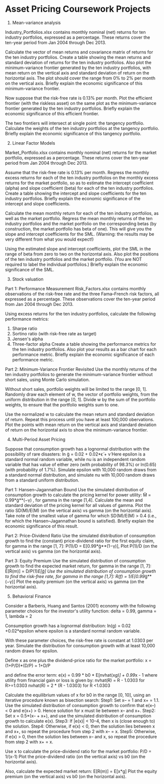 # Asset Pricing Coursework Projects
1. Mean-variance analysis

Industry_Portfolios.xlsx contains monthly nominal (net) returns for ten industry portfolios, expressed as a percentage. 
These returns cover the ten-year period from Jan 2004 through Dec 2013.

Calculate the vector of mean returns and covariance matrix of returns for the ten industry portfolios. 
Create a table showing the mean returns and standard deviation of returns for the ten industry portfolios. 
Also plot the minimum-variance frontier generated by the ten industry portfolios, 
with mean return on the vertical axis and standard deviation of return on the horizontal axis. 
The plot should cover the range from 0% to 2% per month on the vertical axis. 
Briefly explain the economic significance of this minimum-variance frontier.

Now suppose that the risk-free rate is 0.13% per month. 
Plot the efficient frontier (with the riskless asset) on the same plot as the minimum-variance frontier 
generated by the ten industry portfolios. 
Briefly explain the economic significance of this efficient frontier.

The two frontiers will intersect at single point: the tangency portfolio. 
Calculate the weights of the ten industry portfolios at the tangency portfolio. 
Briefly explain the economic significance of this tangency portfolio.

2. Linear Factor Models

Market_Portfolio.xlsx contains monthly nominal (net) returns for the market portfolio, 
expressed as a percentage. These returns cover the ten-year period from Jan 2004 through Dec 2013.

Assume that the risk-free rate is 0.13% per month. Regress the monthly excess returns for 
each of the ten industry portfolios on the monthly excess returns for the market portfolio, 
so as to estimate the intercept coefficient (alpha) and slope coefficient (beta) for each of 
the ten industry portfolios. Create a table showing the intercept and slope coefficients for 
the ten industry portfolios. Briefly explain the economic significance of the intercept 
and slope coefficients.

Calculate the mean monthly return for each of the ten industry portfolios, as well as 
the market portfolio. Regress the mean monthly returns of the ten industry portfolios 
and the market portfolio on the corresponding betas (by construction, the market portfolio 
has beta of one). This will give you the slope and intercept coefficients for the SML. 
(Warning: the results may be very different from what you would expect!)

Using the estimated slope and intercept coefficients, plot the SML in the range of beta 
from zero to two on the horizontal axis. Also plot the positions of the ten industry portfolios 
and the market portfolio. (You are NOT required to label the individual portfolios.) 
Briefly explain the economic significance of the SML.

3. Stock valuation

Part 1: Performance Measurement
Risk_Factors.xlsx contains monthly observations of the risk-free rate and the three Fama–French risk factors, 
all expressed as a percentage. These observations cover the ten-year period from Jan 2004 through Dec 2013.

Using excess returns for the ten industry portfolios, calculate the following performance metrics:
1. Sharpe ratio
2. Sortino ratio (with risk-free rate as target)
3. Jensen's alpha
4. Three-factor alpha
Create a table showing the performance metrics for the ten industry portfolios. 
Also plot your results as a bar chart for each performance metric. 
Briefly explain the economic significance of each performance metric.

Part 2: Minimum-Variance Frontier Revisited
Use the monthly returns of the ten industry portfolios to generate the minimum-variance frontier 
without short sales, using Monte Carlo simulation. 

Without short sales, portfolio weights will be limited to the range [0, 1]. 
Randomly draw each element of w, the vector of portfolio weights, from the uniform distribution in the range [0, 1]. 
Divide w by the sum of the portfolio weights, to ensure that the portfolio weights sum to one.

Use the normalized w to calculate the mean return and standard deviation of return. 
Repeat this process until you have at least 100,000 obervations. 
Plot the points with mean return on the vertical axis and standard deviation of return 
on the horizontal axis to show the minimum-variance frontier.

4. Multi-Period Asset Pricing

Suppose that consumption growth has a lognormal distribution with the possibility of rare disasters:
ln g̃ = 0.02 + 0.02*ϵ̃  + ν̃ 
Here epsilon is a standard normal random variable, while nu is an independent random variable 
that has value of either zero (with probability of 98.3%) or ln(0.65) (with probability of 1.7%). 
Simulate epsilon with 10,000 random draws from a standard normal distribution, 
and simulate nu with 10,000 random draws from a standard uniform distribution. 

Part 1: Hansen–Jagannathan Bound
Use the simulated distribution of consumption growth to calculate the pricing kernel for power utility:
M̃ = 0.99*g̃**(−γ) , for gamma in the range [1,4]. 
Calculate the mean and standard deviation of the pricing kernel for all values of gamma. 
Plot the ratio SD(M)/E(M) (on the vertical axis) vs gamma (on the horizontal axis). 
Take note of the smallest value of gamma for which SD(M)/E(M) > 0.4 
(i.e., for which the Hansen–Jagannathan bound is satisfied). 
Briefly explain the economic significance of this result.

Part 2: Price-Dividend Ratio
Use the simulated distribution of consumption growth to find the (constant) price-dividend ratio 
for the first equity claim, for gamma in the range [1, 7]:
P(1)/D = E[0.99*g̃**(1−γ)], Plot P(1)/D (on the vertical axis) vs gamma (on the horizontal axis).

Part 3: Equity Premium
Use the simulated distribution of consumption growth to find the expected market return, 
for gamma in the range [1, 7]:
E[R̃(m)] = D/P(1)*E[g̃]
Use the simulated distribution of consumption growth to find the risk-free rate, 
for gamma in the range [1,7]:
R(f) = 1/E[0.99*g̃**(−γ)]
Plot the equity premium (on the vertical axis) vs gamma (on the horizontal axis).

5. Behavioral Finance

Consider a Barberis, Huang and Santos (2001) economy with the following parameter choices 
for the investor's utility function:
delta = 0.99, gamma = 1, lambda = 2

Consumption growth has a lognormal distribution:
ln(g) = 0.02 +0.02*epsilon
where epsilon is a standard normal random variable. 

With these parameter choices, the risk-free rate is constant at 1.0303 per year. 
Simulate the distribution for consumption growth with at least 10,000 random draws for epsilon. 

Define x as one plus the dividend-price ratio for the market portfolio:
x = (1+P/D)*(D/P) = 1+D/P

and define the error term:
e(x) = 0.99 * b0 * E[nvhat(x*g)] + 0.99*x - 1
where utility from financial gain or loss is given by:
nvhat(R) = R - 1.0303 for R>=1.0303
nvhat(R) = 2 * (R - 1.0303) for R <1.0303

Calculate the equilibrium values of x for b0 in the range [0, 10], using an iterative procedure known as bisection search:
Step1:
    Set x– = 1 and x+ = 1.1. Use the simulated distribution of consumption growth to confirm that e(x–) < 0 and e(x+) > 0. 
    Hence solution for x must lie between x– and x+.
Step2: 
    Set x = 0.5*(x– + x+), and use the simulated distribution of consumption growth to calculate e(x).
Step3: 
    If |e(x)| < 10–4, then x is (close enough to) the solution.
Step4:
    Otherwise, if e(x) < 0, then the solution lies between x and x+, so repeat the procedure from step 2 with x– = x.
Step5:
    Otherwise, if e(x) > 0, then the solution lies between x– and x, so repeat the procedure from step 2 with x+ = x.

Use x to calculate the price-dividend ratio for the market portfolio:
P/D = 1/(x-1)
Plot the price-dividend ratio (on the vertical axis) vs b0 (on the horizontal axis). 

Also, calculate the expected market return:
E[R(m)] = E[x*g]
Plot the equity premium (on the vertical axis) vs b0 (on the horizontal axis). 
